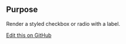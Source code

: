 ## Purpose
Render a styled checkbox or radio with a label.

[Edit this on GitHub](https://github.com/wellcomecollection/wellcomecollection.org/edit/main/common/views/components/CheckboxRadio/CheckboxRadio/README.md)

